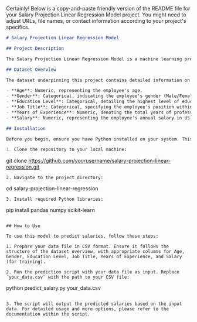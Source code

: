 Certainly! Below is a copy-and-paste friendly version of the README file for your Salary Projection Linear Regression Model project. You might need to adjust URLs, file names, or contact information according to your project's specifics.

```markdown
# Salary Projection Linear Regression Model

## Project Description

The Salary Projection Linear Regression Model is a machine learning project aimed at predicting employee salaries within a company based on various influencing factors. Utilizing a linear regression model trained on a rich and diverse dataset, this project seeks to provide accurate salary predictions. These predictions are based on age, gender, education level, job title, and years of experience, offering valuable insights into the determinants of salary structures and aiding in informed salary decision-making processes.

## Dataset Overview

The dataset underpinning this project contains detailed information on company employees, with each row representing an individual employee. The dataset is designed to capture significant attributes believed to influence salary structures, including:

- **Age**: Numeric, representing the employee's age.
- **Gender**: Categorical, indicating the employee's gender (Male/Female).
- **Education Level**: Categorical, detailing the highest level of education attained (High School/Bachelor's Degree/Master's Degree/PhD).
- **Job Title**: Categorical, specifying the employee's position within the company.
- **Years of Experience**: Numeric, denoting the total years of professional experience the employee has.
- **Salary**: Numeric, representing the employee's annual salary in US dollars.

## Installation

Before you begin, ensure you have Python installed on your system. This project is developed using Python 3.8. You will also need to have libraries such as Pandas, NumPy, and scikit-learn installed. Follow these steps to set up the project environment:

1. Clone the repository to your local machine:
   ```
   git clone https://github.com/yourusername/salary-projection-linear-regression.git
   ```
2. Navigate to the project directory:
   ```
   cd salary-projection-linear-regression
   ```
3. Install required Python libraries:
   ```
   pip install pandas numpy scikit-learn
   ```

## How to Use

To use this model to predict salaries, follow these steps:

1. Prepare your data file in CSV format. Ensure it follows the structure of the dataset overview, with appropriate columns for Age, Gender, Education Level, Job Title, Years of Experience, and Salary (for training).

2. Run the prediction script with your data file as input. Replace `your_data.csv` with the path to your CSV file:
   ```
   python predict_salary.py your_data.csv
   ```

3. The script will output the predicted salaries based on the input data. For detailed usage and more options, please refer to the documentation within the script.
